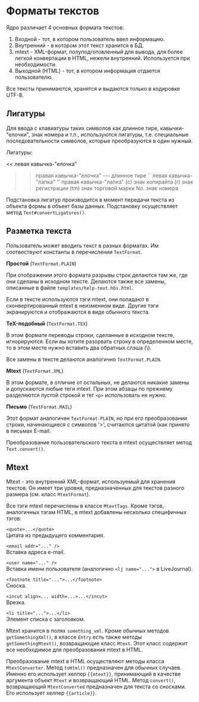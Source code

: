 Форматы текстов
===============

Ядро различает 4 основных формата текстов:

1. Входной - тот, в котором пользователь ввел информацию.
2. Внутренний - в котором этот текст хранится в БД.
3. mtext - XML-формат, полуподготовленный для вывода, для более легкой
   конвертации в HTML, нежели внутренний. Используется при необходимости.
4. Выходной (HTML) - тот, в котором информация отдается пользователю.

Все тексты принимаются, хранятся и выдаются только в кодировке UTF-8.

Лигатуры
--------

Для ввода с клавиатуры таких символов как длинное тире, кавычки-"елочки", знак
номера и т.п., используются лигатуры, т.е. специальные последовательности
символов, которые преобразуются в один нужный.

Лигатуры:

<<  левая кавычка-"елочка"
>>  правая кавычка-"елочка"
--- длинное тире
``  левая кавычка-"лапка"
''  правая кавычка-"лапка"
(c) знак копирайта
(r) знак регистрации
(tm)    знак торговой марки
No. знак номера

Подстановка лигатур производится в момент передачи текста из объекта формы в
объект базы данных. Подстановку осуществляет метод `Text#convertLigatures()`.

Разметка текста
---------------

Пользователь может вводить текст в разных форматах. Им соотвествуют константы
в перечислении `TextFormat`.

**Простой** (`TextFormat.PLAIN`)

При отображении этого формата разрывы строк делаются там же, где они сделаны в
исходном тексте. Делаются также все замены, описанные в файле
`templates/help-text.hbs.html`.

Если в тексте используются тэги mtext, они попадают в сконвертированный mtext
в неизменном виде. Другие тэги экранируются и отображаются в виде обычного
текста.

**TeX-подобный** (`TextFormat.TEX`)

В этом формате переводы строки, сделанные в исходном тексте, игнорируются.
Если вы хотите разорвать строку в определенном месте, то в этом месте нужно
вставить два обратных слэша (\\).

Все замены в тексте делаются аналогично `TextFormat.PLAIN`.
  
**Mtext** (`TextFormat.XML`)

В этом формате, в отличие от остальных, не делаются никакие замены и
допускаются любые теги mtext. При этом абзацы по прежнему разделяются пустой
строкой и тег `<p>` использовать не нужно.

**Письмо** (`TextFormat.MAIL`)

Этот формат аналогичен `TextFormat.PLAIN`, но при его преобразовании строки,
начинающиеся с символов '>', считаются цитатой (как принято в письмах E-mail.

Преобразование пользовательского текста в mtext осуществляет метод
`Text.convert()`.

Mtext
-----

Mtext - это внутренний XML-формат, используемый для хранения текстов. Он имеет
три уровня, предназначенных для текстов разного размера (см. класс
`MtextFormat`).

Все тэги mtext перечислены в классе `MtextTags`. Кроме тэгов, аналогичных
тэгам HTML, в mtext добавлены несколько специфичных тэгов:

`<quote>...</quote>`<br>
Цитата из предыдущего комментария.

`<email addr="..." />`<br>
Вставка адреса e-mail.

`<user name="..." />`<br>
Вставка имени пользователя (аналогично `<lj name="...">` в LiveJournal).

`<footnote title="...">...</footnote>`<br>
Сноска.

`<incut align=... width=...>...</incut>`<br>
Врезка.

`<li title="...">...</li>`<br>
Элемент списка с заголовком.

Mtext хранится в полях `something_xml`. Кроме обычных методов
`getSomethingXml()`, в классе `Entry` есть также методы `getSomethingMtext()`,
возвращающие класс `Mtext`. Этот класс содержит все необходимое для
преобразования mtext в HTML.

Преобразование mtext в HTML осуществляют методы класса `MtextConverter`. Метод
`toHtml()` предназначен для обычных случаев. Именно его использует хелпер
`{{mtext}}`, принимающий в качестве аргумента объект `Mtext` и возвращающий
HTML. Метод `convert()`, возвращающий `MtextConverted` предназначен для текста
со сносками. Его использует хелпер `{{article}}`.
